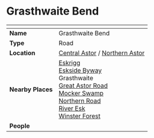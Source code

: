 # Grasthwaite Bend

| []() | |
| --- | --- |
| **Name** | Grasthwaite Bend |
| **Type** | Road |
| **Location** | [Central Astor](../regions/central-astor.md) / [Northern Astor](../regions/northern-astor.md) |
| **Nearby Places** | [Eskrigg](../cities/eskrigg.md)<br />[Eskside Byway](eskside-byway.md)<br />Grasthwaite<br />[Great Astor Road](great-astor-road.md)<br />[Mocker Swamp](../forests/mocker-swamp.md)<br />[Northern Road](northern-road.md)<br />[River Esk](../rivers-lakes/river-esk.md)<br />[Winster Forest](../forests/winster-forest.md) |
| **People** | |
